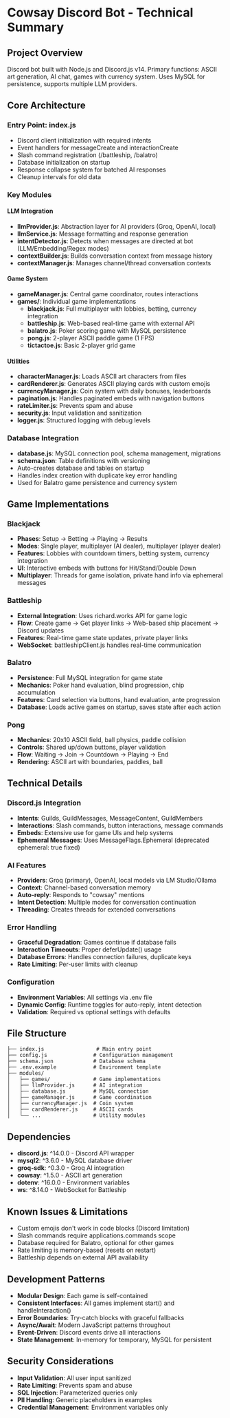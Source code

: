 # Cowsay Discord Bot - Technical Summary

## Project Overview
Discord bot built with Node.js and Discord.js v14. Primary functions: ASCII art generation, AI chat, games with currency system. Uses MySQL for persistence, supports multiple LLM providers.

## Core Architecture

### Entry Point: index.js
- Discord client initialization with required intents
- Event handlers for messageCreate and interactionCreate
- Slash command registration (/battleship, /balatro)
- Database initialization on startup
- Response collapse system for batched AI responses
- Cleanup intervals for old data

### Key Modules

#### LLM Integration
- **llmProvider.js**: Abstraction layer for AI providers (Groq, OpenAI, local)
- **llmService.js**: Message formatting and response generation
- **intentDetector.js**: Detects when messages are directed at bot (LLM/Embedding/Regex modes)
- **contextBuilder.js**: Builds conversation context from message history
- **contextManager.js**: Manages channel/thread conversation contexts

#### Game System
- **gameManager.js**: Central game coordinator, routes interactions
- **games/**: Individual game implementations
  - **blackjack.js**: Full multiplayer with lobbies, betting, currency integration
  - **battleship.js**: Web-based real-time game with external API
  - **balatro.js**: Poker scoring game with MySQL persistence
  - **pong.js**: 2-player ASCII paddle game (1 FPS)
  - **tictactoe.js**: Basic 2-player grid game

#### Utilities
- **characterManager.js**: Loads ASCII art characters from files
- **cardRenderer.js**: Generates ASCII playing cards with custom emojis
- **currencyManager.js**: Coin system with daily bonuses, leaderboards
- **pagination.js**: Handles paginated embeds with navigation buttons
- **rateLimiter.js**: Prevents spam and abuse
- **security.js**: Input validation and sanitization
- **logger.js**: Structured logging with debug levels

### Database Integration
- **database.js**: MySQL connection pool, schema management, migrations
- **schema.json**: Table definitions with versioning
- Auto-creates database and tables on startup
- Handles index creation with duplicate key error handling
- Used for Balatro game persistence and currency system

## Game Implementations

### Blackjack
- **Phases**: Setup → Betting → Playing → Results
- **Modes**: Single player, multiplayer (AI dealer), multiplayer (player dealer)
- **Features**: Lobbies with countdown timers, betting system, currency integration
- **UI**: Interactive embeds with buttons for Hit/Stand/Double Down
- **Multiplayer**: Threads for game isolation, private hand info via ephemeral messages

### Battleship
- **External Integration**: Uses richard.works API for game logic
- **Flow**: Create game → Get player links → Web-based ship placement → Discord updates
- **Features**: Real-time game state updates, private player links
- **WebSocket**: battleshipClient.js handles real-time communication

### Balatro
- **Persistence**: Full MySQL integration for game state
- **Mechanics**: Poker hand evaluation, blind progression, chip accumulation
- **Features**: Card selection via buttons, hand evaluation, ante progression
- **Database**: Loads active games on startup, saves state after each action

### Pong
- **Mechanics**: 20x10 ASCII field, ball physics, paddle collision
- **Controls**: Shared up/down buttons, player validation
- **Flow**: Waiting → Join → Countdown → Playing → End
- **Rendering**: ASCII art with boundaries, paddles, ball

## Technical Details

### Discord.js Integration
- **Intents**: Guilds, GuildMessages, MessageContent, GuildMembers
- **Interactions**: Slash commands, button interactions, message commands
- **Embeds**: Extensive use for game UIs and help systems
- **Ephemeral Messages**: Uses MessageFlags.Ephemeral (deprecated ephemeral: true fixed)

### AI Features
- **Providers**: Groq (primary), OpenAI, local models via LM Studio/Ollama
- **Context**: Channel-based conversation memory
- **Auto-reply**: Responds to "cowsay" mentions
- **Intent Detection**: Multiple modes for conversation continuation
- **Threading**: Creates threads for extended conversations

### Error Handling
- **Graceful Degradation**: Games continue if database fails
- **Interaction Timeouts**: Proper deferUpdate() usage
- **Database Errors**: Handles connection failures, duplicate keys
- **Rate Limiting**: Per-user limits with cleanup

### Configuration
- **Environment Variables**: All settings via .env file
- **Dynamic Config**: Runtime toggles for auto-reply, intent detection
- **Validation**: Required vs optional settings with defaults

## File Structure
```
├── index.js                 # Main entry point
├── config.js               # Configuration management
├── schema.json             # Database schema
├── .env.example            # Environment template
├── modules/
│   ├── games/              # Game implementations
│   ├── llmProvider.js      # AI integration
│   ├── database.js         # MySQL connection
│   ├── gameManager.js      # Game coordination
│   ├── currencyManager.js  # Coin system
│   ├── cardRenderer.js     # ASCII cards
│   └── ...                 # Utility modules
```

## Dependencies
- **discord.js**: ^14.0.0 - Discord API wrapper
- **mysql2**: ^3.6.0 - MySQL database driver
- **groq-sdk**: ^0.3.0 - Groq AI integration
- **cowsay**: ^1.5.0 - ASCII art generation
- **dotenv**: ^16.0.0 - Environment variables
- **ws**: ^8.14.0 - WebSocket for Battleship

## Known Issues & Limitations
- Custom emojis don't work in code blocks (Discord limitation)
- Slash commands require applications.commands scope
- Database required for Balatro, optional for other games
- Rate limiting is memory-based (resets on restart)
- Battleship depends on external API availability

## Development Patterns
- **Modular Design**: Each game is self-contained
- **Consistent Interfaces**: All games implement start() and handleInteraction()
- **Error Boundaries**: Try-catch blocks with graceful fallbacks
- **Async/Await**: Modern JavaScript patterns throughout
- **Event-Driven**: Discord events drive all interactions
- **State Management**: In-memory for temporary, MySQL for persistent

## Security Considerations
- **Input Validation**: All user input sanitized
- **Rate Limiting**: Prevents spam and abuse
- **SQL Injection**: Parameterized queries only
- **PII Handling**: Generic placeholders in examples
- **Credential Management**: Environment variables only